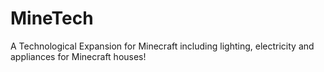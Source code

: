 MineTech
========

A Technological Expansion for Minecraft including lighting, electricity and appliances for Minecraft houses!